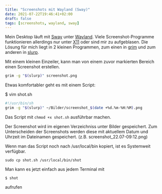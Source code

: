 ```yaml
---
title: "Screenshots mit Wayland (Sway)"
date: 2021-07-22T19:46:41+02:00
draft: false
tags: [screenshots, wayland, sway]
---
```

Mein Desktop läuft mit [Sway](https://swaywm.org/) unter [Wayland](https://wayland.freedesktop.org/). Viele Screenshot-Programme funktionieren allerdings nur unter
[X11](https://www.x.org/wiki/) oder sind mir zu  aufgeblasen.
Die Lösung für mich liegt in 2 kleinen Programmen, zum einen in [grim](https://github.com/emersion/grim) und zum anderen in [slurp](https://github.com/emersion/slurp).

Mit einem kleinen Einzeiler, kann man von einem zuvor markierten Bereich einen Screenshot erstellen.

```bash
grim -g "$(slurp)" screenshot.png
```

Etwas komfortabler geht es mit einem Script:

$ vim shot.sh

```bash
#!/usr/bin/sh
grim -g "$(slurp)" ~/Bilder/screenshot_$(date +%d.%m-%H:%M).png
```

Das Script mit `chmod +x shot.sh` ausführbar machen.

Der Screenshot wird im eigenen Verzeichniss unter Bilder gespeichert. Zum Unterscheiden der Screenshots werden diese mit aktuellem Datum und Uhrzeit im Dateinamen gespeichert. (z.B. screenshot_22.07-09:12.png)

Wenn man das Script noch nach /usr/local/bin kopiert, ist es Systemweit verfügbar.

`sudo cp shot.sh /usr/local/bin/shot`

Man kann es jetzt einfach aus jedem Terminal mit

`$ shot`

aufrufen
